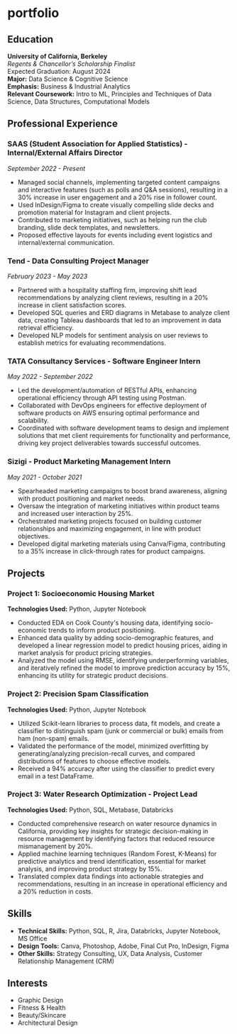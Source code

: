 # portfolio

## Education

**University of California, Berkeley**  
*Regents & Chancellor’s Scholarship Finalist*  
Expected Graduation: August 2024  
**Major:** Data Science & Cognitive Science  
**Emphasis:** Business & Industrial Analytics  
**Relevant Coursework:** Intro to ML, Principles and Techniques of Data Science, Data Structures, Computational Models

## Professional Experience

### SAAS (Student Association for Applied Statistics) - Internal/External Affairs Director
*September 2022 - Present*
- Managed social channels, implementing targeted content campaigns and interactive features (such as polls and Q&A sessions), resulting in a 30% increase in user engagement and a 20% rise in follower count.
- Used InDesign/Figma to create visually compelling slide decks and promotion material for Instagram and client projects.
- Contributed to marketing initiatives, such as helping run the club branding, slide deck templates, and newsletters.
- Proposed effective layouts for events including event logistics and internal/external communication.

### Tend - Data Consulting Project Manager
*February 2023 - May 2023*
- Partnered with a hospitality staffing firm, improving shift lead recommendations by analyzing client reviews, resulting in a 20% increase in client satisfaction scores.
- Developed SQL queries and ERD diagrams in Metabase to analyze client data, creating Tableau dashboards that led to an improvement in data retrieval efficiency.
- Developed NLP models for sentiment analysis on user reviews to establish metrics for evaluating recommendations.

### TATA Consultancy Services - Software Engineer Intern
*May 2022 - September 2022*
- Led the development/automation of RESTful APIs, enhancing operational efficiency through API testing using Postman.
- Collaborated with DevOps engineers for effective deployment of software products on AWS ensuring optimal performance and scalability.
- Coordinated with software development teams to design and implement solutions that met client requirements for functionality and performance, driving key project deliverables towards successful outcomes.

### Sizigi - Product Marketing Management Intern
*May 2021 - October 2021*
- Spearheaded marketing campaigns to boost brand awareness, aligning with product positioning and market needs.
- Oversaw the integration of marketing initiatives within product teams and increased user interaction by 25%.
- Orchestrated marketing projects focused on building customer relationships and maximizing engagement, in line with product objectives.
- Developed digital marketing materials using Canva/Figma, contributing to a 35% increase in click-through rates for product campaigns.

## Projects

### Project 1: Socioeconomic Housing Market
**Technologies Used:** Python, Jupyter Notebook
- Conducted EDA on Cook County's housing data, identifying socio-economic trends to inform product positioning.
- Enhanced data quality by adding socio-demographic features, and developed a linear regression model to predict housing prices, aiding in market analysis for product pricing strategies.
- Analyzed the model using RMSE, identifying underperforming variables, and iteratively refined the model to improve prediction accuracy by 15%, enhancing its utility for strategic product decisions.

### Project 2: Precision Spam Classification
**Technologies Used:** Python, Jupyter Notebook
- Utilized Scikit-learn libraries to process data, fit models, and create a classifier to distinguish spam (junk or commercial or bulk) emails from ham (non-spam) emails.
- Validated the performance of the model, minimized overfitting by generating/analyzing precision-recall curves, and compared distributions of features to choose effective models.
- Received a 94% accuracy after using the classifier to predict every email in a test DataFrame.

### Project 3: Water Research Optimization - Project Lead
**Technologies Used:** Python, SQL, Metabase, Databricks
- Conducted comprehensive research on water resource dynamics in California, providing key insights for strategic decision-making in resource management by identifying factors that reduced resource mismanagement by 20%.
- Applied machine learning techniques (Random Forest, K-Means) for predictive analytics and trend identification, essential for market analysis, and improving product strategy by 15%.
- Translated complex data findings into actionable strategies and recommendations, resulting in an increase in operational efficiency and a 20% reduction in costs.

## Skills

- **Technical Skills:** Python, SQL, R, Jira, Databricks, Jupyter Notebook, MS Office
- **Design Tools:** Canva, Photoshop, Adobe, Final Cut Pro, InDesign, Figma
- **Other Skills:** Strategy Consulting, UX, Data Analysis, Customer Relationship Management (CRM)

## Interests

- Graphic Design
- Fitness & Health
- Beauty/Skincare
- Architectural Design
